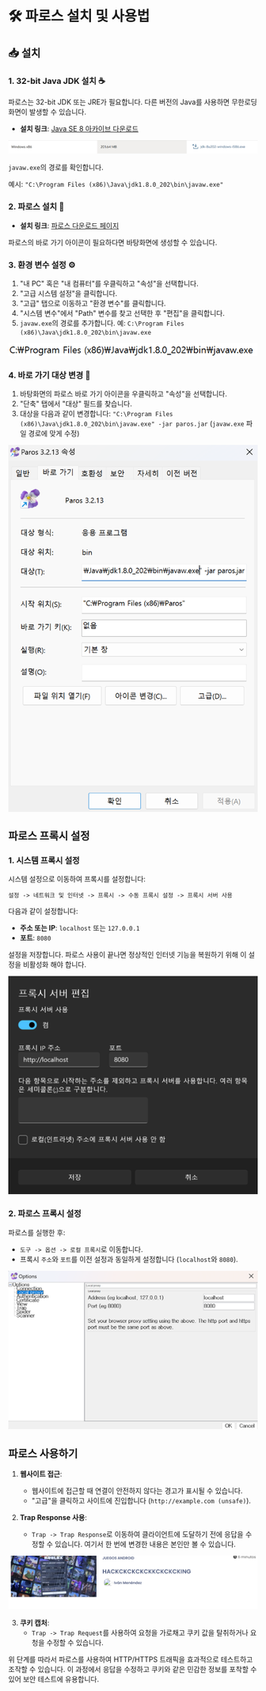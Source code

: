 # 🛠️ 파로스 설치 및 사용법

## 📥 설치

### 1. 32-bit Java JDK 설치 ☕

파로스는 32-bit JDK 또는 JRE가 필요합니다. 다른 버전의 Java를 사용하면 무한로딩 화면이 발생할 수 있습니다.

- **설치 링크**: [Java SE 8 아카이브 다운로드](https://www.oracle.com/java/technologies/javase/javase8-archive-downloads.html)

![Java 경로 확인](img/image-7.png)

`javaw.exe`의 경로를 확인합니다.

예시: `"C:\Program Files (x86)\Java\jdk1.8.0_202\bin\javaw.exe"`

### 2. 파로스 설치 🐞

- **설치 링크**: [파로스 다운로드 페이지](https://sourceforge.net/projects/paros/)

파로스의 바로 가기 아이콘이 필요하다면 바탕화면에 생성할 수 있습니다.

### 3. 환경 변수 설정 ⚙️

1. "내 PC" 혹은 "내 컴퓨터"를 우클릭하고 "속성"을 선택합니다.
2. "고급 시스템 설정"을 클릭합니다.
3. "고급" 탭으로 이동하고 "환경 변수"를 클릭합니다.
4. "시스템 변수"에서 "Path" 변수를 찾고 선택한 후 "편집"을 클릭합니다.
5. `javaw.exe`의 경로를 추가합니다. 예: `C:\Program Files (x86)\Java\jdk1.8.0_202\bin\javaw.exe`

![환경 변수 설정](img/image-8.png)

### 4. 바로 가기 대상 변경 🎯

1. 바탕화면의 파로스 바로 가기 아이콘을 우클릭하고 "속성"을 선택합니다.
2. "단축" 탭에서 "대상" 필드를 찾습니다.
3. 대상을 다음과 같이 변경합니다: `"C:\Program Files (x86)\Java\jdk1.8.0_202\bin\javaw.exe" -jar paros.jar` (`javaw.exe` 파일 경로에 맞게 수정)

![바로 가기 대상 변경](img/image-9.png)

## 파로스 프록시 설정

### 1. 시스템 프록시 설정

시스템 설정으로 이동하여 프록시를 설정합니다:

`설정 -> 네트워크 및 인터넷 -> 프록시 -> 수동 프록시 설정 -> 프록시 서버 사용`

다음과 같이 설정합니다:
- **주소 또는 IP**: `localhost` 또는 `127.0.0.1`
- **포트**: `8080`

설정을 저장합니다. 파로스 사용이 끝나면 정상적인 인터넷 기능을 복원하기 위해 이 설정을 비활성화 해야 합니다.

![프록시 설정](img/image-10.png)

### 2. 파로스 프록시 설정

파로스를 실행한 후:

- `도구 -> 옵션 -> 로컬 프록시`로 이동합니다.
- 프록시 `주소`와 `포트`를 이전 설정과 동일하게 설정합니다 (`localhost`와 `8080`).

![파로스 프록시 설정](img/image-11.png)

## 파로스 사용하기

1. **웹사이트 접근**:
   - 웹사이트에 접근할 때 연결이 안전하지 않다는 경고가 표시될 수 있습니다.
   - "고급"을 클릭하고 사이트에 진입합니다 (`http://example.com (unsafe)`).

2. **Trap Response 사용**:
   - `Trap -> Trap Response`로 이동하여 클라이언트에 도달하기 전에 응답을 수정할 수 있습니다. 여기서 한 번에 변경한 내용은 본인만 볼 수 있습니다.

![응답 수정](img/image-12.png)

3. **쿠키 캡처**:
   - `Trap -> Trap Request`를 사용하여 요청을 가로채고 쿠키 값을 탈취하거나 요청을 수정할 수 있습니다.

위 단계를 따라서 파로스를 사용하여 HTTP/HTTPS 트래픽을 효과적으로 테스트하고 조작할 수 있습니다. 이 과정에서 응답을 수정하고 쿠키와 같은 민감한 정보를 포착할 수 있어 보안 테스트에 유용합니다.
